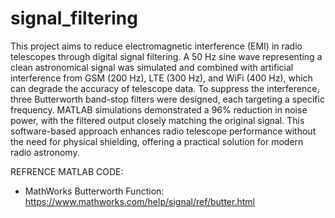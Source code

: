 # signal_filtering
This project aims to reduce electromagnetic interference (EMI) in
radio telescopes through digital signal filtering.
A 50 Hz sine wave representing a clean astronomical signal was
simulated and combined with artificial interference from GSM (200
Hz), LTE (300 Hz), and WiFi (400 Hz), which can degrade the accuracy
of telescope data.
To suppress the interference, three Butterworth band-stop filters
were designed, each targeting a specific frequency.
MATLAB simulations demonstrated a 96% reduction in noise power,
with the filtered output closely matching the original signal.
This software-based approach enhances radio telescope performance
without the need for physical shielding, offering a practical solution
for modern radio astronomy.

REFRENCE MATLAB CODE:
- MathWorks Butterworth Function: https://www.mathworks.com/help/signal/ref/butter.html
